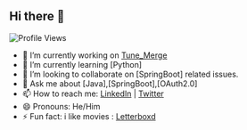 ## Hi there 👋
![Profile Views](https://komarev.com/ghpvc/?username=yourusername&color=blue)

<!--
**surajssc1232/surajssc1232** is a ✨ _special_ ✨ repository because its `README.md` (this file) appears on your GitHub profile.

Here are some ideas to get you started:
-->

- 🔭 I’m currently working on [Tune_Merge](https://github.com/surajssc1232/tunemerge)
- 🌱 I’m currently learning [Python]
- 👯 I’m looking to collaborate on [SpringBoot] related issues.
- 💬 Ask me about [Java],[SpringBoot],[OAuth2.0]
- 📫 How to reach me: [LinkedIn](https://www.linkedin.com/in/suraj-chauhan-aa8683217/) | [Twitter](https://x.com/surajkhahai) 
- 😄 Pronouns: He/Him
- ⚡ Fun fact: i like movies : [Letterboxd](https://letterboxd.com/kazzekami/)
